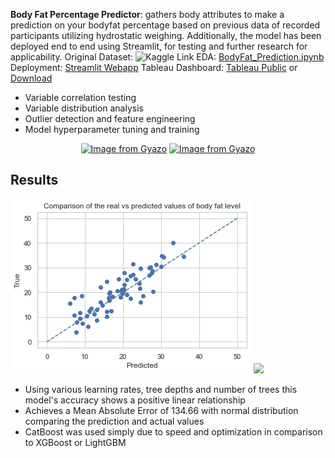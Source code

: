 **Body Fat Percentage Predictor**: gathers body attributes to make a prediction on your bodyfat percentage based on previous data of recorded participants utilizing hydrostatic weighing. Additionally, the model has been deployed end to end using Streamlit, for testing and further research for applicability. 
Original Dataset: ![Kaggle Link](https://www.kaggle.com/fedesoriano/body-fat-prediction-dataset)
EDA: [BodyFat_Prediction.ipynb](https://github.com/YoussefSultan/Predict-Bodyfat-Using-Catboost-Webapp/blob/main/BodyFat_Prediction.ipynb)
Deployment: [Streamlit Webapp](https://share.streamlit.io/youssefsultan/predict-bodyfat-using-catboost-webapp/main/Predict.py)
Tableau Dashboard: [Tableau Public](https://public.tableau.com/views/BodyFatCompositioninMenfromHydrostaticWeighing/DashboardABD?:language=en-US&:display_count=n&:origin=viz_share_link) or [Download](https://github.com/YoussefSultan/Predict-Bodyfat-Using-Catboost-Webapp/blob/main/BF_Analysis_Dashboard_Tableau.twb)
- Variable correlation testing
- Variable distribution analysis 
- Outlier detection and feature engineering
- Model hyperparameter tuning and training


<p align="center">
    <a href="#readme">
        <a href="https://gyazo.com/88b28e70f4de7b10d52e370795170abf"><img src="https://i.gyazo.com/88b28e70f4de7b10d52e370795170abf.gif" alt="Image from Gyazo" width="1280"/></a>
    </a>
<a href="https://gyazo.com/38c2985365461bb75917678953a6afae"><img src="https://i.gyazo.com/38c2985365461bb75917678953a6afae.gif" alt="Image from Gyazo" width="720"/></a>



## Results

![](https://github.com/YoussefSultan/Predict-Bodyfat-Using-Catboost-Webapp/blob/main/download.png)
![](https://i.gyazo.com/269a6bf9e13ae867d1af39c63811cce1.png)
- Using various learning rates, tree depths and number of trees this model's accuracy shows a positive linear relationship
- Achieves a Mean Absolute Error of 134.66 with normal distribution comparing the prediction and actual values
- CatBoost was used simply due to speed and optimization in comparison to XGBoost or LightGBM


